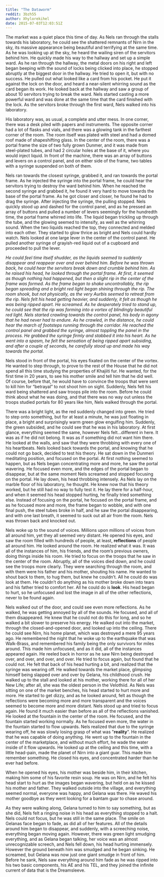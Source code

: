 ```yaml
---
title: "The Dataworm"
reddit: 3bzh55
author: Xhylorekihel
date: 2015-07-03T12:03:51Z
---
```


The market was a quiet place this time of day. As Nels ran through the stalls towards his laboratory, he could see the shattered remnants of Nirn in the sky, its massive appearance being beautiful and terrifying at the same time. As he was looking up at the sky, he heard the wailing siren of the servitors behind him. He quickly made his way to the hallway and set up a simple ward. As he ran through the hallway, the metal doors on his right and left began beeping with the sound of locks being clicked into place, he stopped abruptly at the biggest door in the hallway. He tried to open it, but with no success. He pulled out what looked like a card from his pocket. He put it against the lock on the door, and heard a near-silent whirring sound as the card began its work. He looked back at the hallway and saw a group of about 10 servitors trying to break the ward. Nels started casting a more powerful ward and was done at the same time that the card finished with the lock. As the servitors broke through the first ward, Nels walked into his laboratory.

His laboratory was, as usual, a complete and utter mess. In one corner, there was a desk piled with papers and instruments. The opposite corner had a lot of flasks and vials, and there was a glowing tank in the farthest corner of the room. The room itself was plated with steel and had a domed roof made of shapeshifting glass. In the center of the room, there was a portal frame the size of two fully grown Dunmer, and it was made from steel-plated tubes, and had 2 circular holes at the base of it, where you would inject liquid. In front of the machine, there was an array of buttons and levers on a control panel, and on either side of the frame, two tables with a syringe suspended on both of them. 

Nels ran towards the closest syringe, grabbed it, and ran towards the portal frame. As he injected the syringe into the portal frame, he could hear the servitors trying to destroy the ward behind him. When he reached the second syringe and grabbed it, he found it very hard to move towards the base of the portal frame. As he got closer and closer, he found he had to drag the syringe. After injecting the syringe, the pulling stopped. Nels quickly stood up and dashed for the control panel, and as he pressed an array of buttons and pulled a number of levers seemingly for the hundredth time, the portal frame whirred into life. The liquid began trickling up through the tube, and the glowing seemed to intensify, as well as the whirring sound. When the two liquids reached the top, they connected and melded into each other. They started to glow thrice as bright and Nels could hardly watch. Nels looked at one large lever in the center of the control panel. He pulled another syringe of grayish-red liquid out of a cupboard and proceeded to pull the lever.

*He could feel time itself shudder, as the liquids seemed to suddenly disappear and reappear over and over behind him. Before he was thrown back, he could hear the servitors break down and crumble behind him. As he raised his head, he looked through the portal frame. At first, it seemed as though nothing had happened, but then a slight rip in the center of the frame was formed. As the frame began to shake uncontrollably, the rip began spreading and a bright red light began shining through the rip. The room shook, but not physically, as the very Aurbis seemed to retreat from the rip. Nels felt his head getting heavier, and suddenly, it felt as though he was being ripped apart. He screamed. As he desperately tried to stand up, he could see that the rip was forming into a vortex of blindingly beautiful red light. Nels started crawling towards the control panel, his body in agony that he had never had to endure. As he crawled, in the distance, he could hear the march of footsteps running through the corridor. He reached the control panel and grabbed the syringe, almost toppling the panel in the process. He grabbed the syringe firmly and stabbed it into his heart. As he went into a spasm, he felt the sensation of being ripped apart subsiding, and after a couple of seconds, he carefully stood up and made his way towards the portal.*

Nels stood in front of the portal, his eyes fixated on the center of the vortex. He wanted to step through, to prove to the rest of the House that he did not spend all this time studying the properties of Khajiiti fur. He wanted, for the first time in 20 years, to see his mother smile and tell him that he did well. Of course, before that, he would have to convince the troops that were sent to kill him for “betrayal” to not shoot him on sight. Suddenly, Nels felt his ward being shattered and saw troops pile into the room. Before he could think about what he was doing, and that there was no way out unless the troops studied portals for 80 years like him, Nels walked through the portal.

There was a bright light, as the red suddenly changed into green. He tried to step onto something, but for at least a minute, he was just floating in place, a bright and surprisingly warm green glow engulfing him. Suddenly, the green subsided, and he could see that he was in his laboratory. At first glance, everything seemed the same, however Nels felt…different in here. It was as if he did not belong. It was as if something did not want him there. He looked at the walls, and saw that they were throbbing with every one of his heartbeats. Nels looked back towards the portal, and knowing that he could not go back, decided to test his theory. He sat down in the Dunmeri meditating position, and focused on the portal. At first nothing seemed to happen, but as Nels began concentrating more and more, he saw the portal wavering.  He focused even more, and the edges of the portal began to disappear, but at the same moment Nels screamed and stopped focusing on the portal. He lay down, his head throbbing intensely. As Nels lay on the marble floor of his laboratory, he thought. He knew now that his theory worked, but he still had no way to fully test it. He lay there for a half-hour, and when it seemed his head stopped hurting, he finally tried something else. Instead of focusing on the portal, he focused on the portal frame, and as he focused more and more, the frame began to wobble, and with one final push, the steel tubes broke in half, and he saw the portal disappearing, and with one last breath, it seemed to suck out all air from the room. Nels was thrown back and knocked out.

Nels woke up to the sound of voices. Millions upon millions of voices from all around him, yet they all seemed very distant. He opened his eyes, and saw the room filled with hundreds of people, at least, **reflections** of people all around him. He looked around the room. He realized what it was. It was all of the instances of him, his friends, and the room’s previous owners, doing things inside his room.  He tried to focus on the troops that he saw in the center of the room. Abruptly, all of the voices died down, and he could see the troops more clearly. They were searching through the room, and with them were his father and his mother, shouting his name. He wanted to shout back to them, to hug them, but knew he couldn’t. All he could do was look at them. He couldn’t do anything as his mother broke down into tears and his father tried to comfort her. All he could do is **look**. His head began to hurt, so he unfocused and lost the image in all of the other reflections, never to be found again.

Nels walked out of the door, and could see even more reflections. As he walked, he was getting annoyed by all of the sounds. He focused, and all of them disappeared. He knew that he could not do this for long, and so he walked a bit slower to preserve his energy. He walked out into the market, through the closed-and-opened door, and looked up into the ceiling. There he could see Nirn, his home planet, which was destroyed a mere 95 years ago. He remembered the night that he woke up to the earthquake that was Walk-Brass, and remembered his family being the only survivors for miles around. This made him unfocused, and as it did, all of the instances appeared again. He reeled back in horror as he saw Nirn being destroyed over, and over, and over, and over.  He tried to focus again, but found that he could not. He felt that back of his head hurting a bit, and realized that the syringe was wearing off. He walked towards the market place, glimpsing himself being slapped over and over by Gelana, his childhood crush.  He walked up to the stall and looked at his mother, working there for all of her New Life; after all, she was the oldest person in the Velothiid.
As Nels was sitting on one of the market benches, his head started to hurt more and more. He started to get dizzy, and as he looked around, felt as though the reflections were becoming more and more transparent and the voices seemed to become more and more distant. Nels stood up and tried to focus again. He found it much easier than before as all of the reflections vanished. He looked at the fountain in the center of the room. He focused, and the fountain started working normally. As he focused even more, the water in the fountain started to flow upwards. Nels realized that due to the syringe wearing off, he was slowly losing grasp of what was "**reality**". He realized that he was capable of doing anything. He went up to the fountain in the center of the marketplace, and without much effort, he wade the water inside of it flow upwards. He looked up at the ceiling and this time, with a little head-pain, made the planet of Nirn into a giant guar. This made him remember something. He closed his eyes, and concentrated harder than he ever had before. 

When he opened his eyes, his mother was beside him, in their kitchen, making him some of his favorite resin soup. He was on Nirn, and he felt his head start to hurt as the images began wavering, but held on as he kissed his mother and father. They walked outside into the village, and everything seemed normal, everyone was happy, and Gelana was there. He waved his mother goodbye as they went looking for a bantam guar to chase around. 

As they were walking along, Gelana turned to him to say something, but as she did, Nels felt a ringing noise in his head as everything stopped to a halt. Nels could not focus, but he was still in the same place. The smile on Gelanas face began to fade, as did all of her features. All of the details around him began to disappear, and suddenly, with a screeching noise, everything began moving again. However, there was green light smudging everything, and as Gelana began talking, her voice was an almost unrecognizable screech, and Nels fell down, his head hurting immensely. However the ground beneath him was smudged and he began sinking. He screamed, but Gelana was now just one giant smudge in front of him. Before he sank, Nels saw everything around him fade as he was ripped into his two basic components, his AE and his TEL, and they joined the infinite current of data that is the Dreamsleeve.

